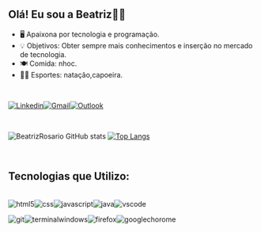 
## Olá! Eu sou a Beatriz👋😃



- 🖥️ Apaixona por tecnologia e programação.
- 💡 Objetivos: Obter sempre mais conhecimentos e inserção no mercado de tecnologia.
- 🍽️ Comida: nhoc.
- 🤽‍♀️ Esportes: natação,capoeira.

</br>


<div>

  [![Linkedin](https://img.shields.io/badge/LinkedIn-0077B5?style=for-the-badge&logo=linkedin&logoColor=white)](https://www.linkedin.com/in/beatriz-rosario-3a5343199/)[![Gmail](https://img.shields.io/badge/Gmail-D14836?style=for-the-badge&logo=gmail&logoColor=white)](mailto:beatriz.cristina.rosarioo@gmail.com?subject=Entre%20em%20contato%20comigo )[![Outlook](https://img.shields.io/badge/Microsoft_Outlook-0078D4?style=for-the-badge&logo=microsoft-outlook&logoColor=white)](  mailto:beatriz.cristina.rosario@hotmail.com?bcc=beatriz.cristina.rosarioo@gmail.com&?subject=Entre%20em%20contato%20comigo  )

</div>

</br>

![BeatrizRosario GitHub stats](https://github-readme-stats.vercel.app/api?username=BeatrizRosario&show_icons=true&theme=radical) 
[![Top Langs](https://github-readme-stats.vercel.app/api/top-langs/?username=BeatrizRosario&langs_count=8&theme=radical)](https://github.com/anuraghazra/github-readme-stats)


</br>

## Tecnologias que Utilizo:

<div style="display: inline_block"></br>
   <img align="center" alt="html5" src="https://img.shields.io/badge/HTML-239120?style=for-the-badge&logo=html5&logoColor=white"/><img align="center" alt="css" src="https://img.shields.io/badge/CSS-239120?&style=for-the-badge&logo=css3&logoColor=white"/><img align="center" alt="javascript" src="https://img.shields.io/badge/JavaScript-F7DF1E?style=for-the-badge&logo=javascript&logoColor=black"/><img align="center" alt="java" src="https://img.shields.io/badge/Java-ED8B00?style=for-the-badge&logo=java&logoColor=white"/><img align="center" alt="vscode" src="https://img.shields.io/badge/Visual_Studio_Code-0078D4?style=for-the-badge&logo=visual%20studio%20code&logoColor=white"/>

   <img align="center" alt="git" src="https://img.shields.io/badge/GIT-E44C30?style=for-the-badge&logo=git&logoColor=white"/><img align="center" alt="terminalwindows" src="https://img.shields.io/badge/windows%20terminal-4D4D4D?style=for-the-badge&logo=windows%20terminal&logoColor=white"/><img align="center" alt="firefox" src="https://img.shields.io/badge/Firefox_Browser-FF7139?style=for-the-badge&logo=Firefox-Browser&logoColor=white"/><img align="center" alt="googlechorome" src="https://img.shields.io/badge/Google_chrome-4285F4?style=for-the-badge&logo=Google-chrome&logoColor=white"/>


</div>

